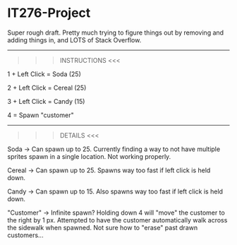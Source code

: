 IT276-Project
=============

Super rough draft. Pretty much trying to figure things out by removing and adding things in, and LOTS of Stack Overflow.

----------------------------------
>>> INSTRUCTIONS <<<

1 + Left Click = Soda (25)

2 + Left Click = Cereal (25)

3 + Left Click = Candy (15)

4 = Spawn "customer"

-----------------------------------
>>> DETAILS <<<

Soda -> Can spawn up to 25. Currently finding a way to not have multiple sprites spawn in a single location. Not working properly. 

Cereal -> Can spawn up to 25. Spawns way too fast if left click is held down.

Candy -> Can spawn up to 15. Also spawns way too fast if left click is held down.

"Customer" -> Infinite spawn? Holding down 4 will "move" the customer to the right by 1 px. Attempted to have the customer automatically walk across the sidewalk when spawned. Not sure how to "erase" past drawn customers...

